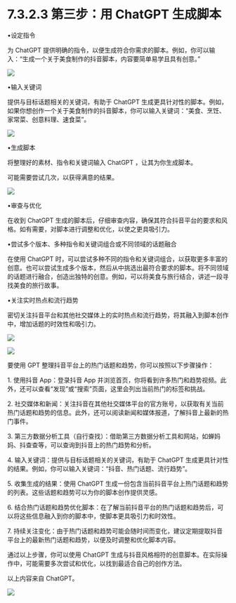 # 7.3.2.3 第三步：用 ChatGPT 生成脚本

•设定指令

为 ChatGPT 提供明确的指令，以便生成符合你需求的脚本。例如，你可以输入：“生成一个关于美食制作的抖音脚本，内容要简单易学且具有创意。”

![](img/ee91dd18dec833da0d0b462d3fcb51fa.png)

•输入关键词

提供与目标话题相关的关键词，有助于 ChatGPT 生成更具针对性的脚本。例如，如果你想创作一个关于美食制作的抖音脚本，你可以输入关键词：“美食、烹饪、家常菜、创意料理、速食菜”。

![](img/f343a76ff3ad9594654e9a28d336875a.png)

•生成脚本

将整理好的素材、指令和关键词输入 ChatGPT ，让其为你生成脚本。

可能需要尝试几次，以获得满意的结果。

![](img/dff1863587318415c7c37e9a39ff72ba.png)

•审查与优化

在收到 ChatGPT 生成的脚本后，仔细审查内容，确保其符合抖音平台的要求和风格。如有需要，对脚本进行调整和优化，以使之更具吸引力。

•尝试多个版本、多种指令和关键词组合或不同领域的话题融合

在使用 ChatGPT 时，可以尝试多种不同的指令和关键词组合，以获取更多丰富的创意。也可以尝试生成多个版本，然后从中挑选出最符合要求的脚本。将不同领域的话题进行融合，创造出独特的创意。例如，可以将美食与旅行结合，讲述一段寻找美食的旅行故事。

•关注实时热点和流行趋势

密切关注抖音平台和其他社交媒体上的实时热点和流行趋势，将其融入到脚本创作中，增加话题的时效性和吸引力。

![](img/ec6149a842b8656b959450a83c3c8076.png)

![](img/bd2ee83d0a39200e7dfa9aadb8027d1a.png)

要使用 GPT 整理抖音平台上的热门话题和趋势，你可以按照以下步骤操作：

1\. 使用抖音 App：登录抖音 App 并浏览首页，你将看到许多热门和趋势视频。此外，还可以查看“发现”或“搜索”页面，这里会列出当前热门的标签和挑战。

2\. 社交媒体和新闻：关注抖音在其他社交媒体平台的官方账号，以获取有关当前热门话题和趋势的信息。此外，还可以阅读新闻和媒体报道，了解抖音上最新的热门事件。

3\. 第三方数据分析工具（自行查找）：借助第三方数据分析工具和网站，如蝉妈妈、抖查查等，可以查询到抖音上的热门趋势和分析。

4\. 输入关键词：提供与目标话题相关的关键词，有助于 ChatGPT 生成更具针对性的结果。例如，你可以输入关键词：“抖音、热门话题、流行趋势”。

5\. 收集生成的结果：使用 ChatGPT 生成一份包含当前抖音平台上热门话题和趋势的列表。这些话题和趋势可以为你的脚本创作提供灵感。

6\. 结合热门话题和趋势优化脚本：在了解当前抖音平台的热门话题和趋势后，可以将这些信息融入到你的脚本中，使脚本更具吸引力和时效性。

7\. 持续关注变化：由于热门话题和趋势可能会随时间而变化，建议定期提取抖音平台上的最新热门话题和趋势，以便及时调整和优化脚本内容。

通过以上步骤，你可以使用 ChatGPT 生成与抖音风格相符的创意脚本。在实际操作中，可能需要多次尝试和优化，以找到最适合自己的创作方法。

以上内容来自 ChatGPT。

![](img/6ee508850b27e2c7d179da2f3eea659e.png)